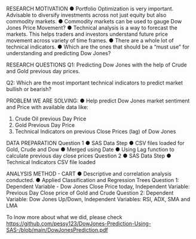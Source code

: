 
RESEARCH MOTIVATION
● Portfolio Optimization is very important. Advisable to diversify investments 
across not just equity but also commodity markets.
● Commodity markets can be used to gauge Dow Jones Price Movement?
● Technical analysis is a way to forecast the markets. This helps traders and 
investors understand future price movement across variety of time frames.
● There are a whole lot of technical indicators. 
● Which are the ones that should be a “must use” for understanding and 
predicting Dow Jones? 




RESEARCH QUESTIONS
Q1: Predicting Dow Jones with the help of Crude and Gold previous day prices.

Q2: Which are the most important technical indicators to predict market bullish or bearish?


PROBLEM WE ARE SOLVING:
● Help predict Dow Jones market sentiment and Price with available data like:
1. Crude Oil previous Day Price
2. Gold Previous Day Price
3. Technical Indicators on previous Close Prices (lag) of Dow Jones

DATA PREPARATION
Question 1
● SAS Data Step
● CSV files loaded for Gold, Crude and Dow
● Merged using Date
● Using Lag function to calculate previous day close prices
Question 2
● SAS Data Step
● Technical Indicators CSV file loaded



ANALYSIS METHOD - CART
● Descriptive and correlation analysis conducted.
● Applied Classification and Regression Trees
Question 1: Dependent Variable - Dow Jones Close Price today, Independent 
Variable: Previous Day Close price of Gold and Crude
Question 2: Dependent Variable: Dow Jones Up/Down, Independent Variables: 
RSI, ADX, SMA and LMA



To lnow more about what we did, please check 
https://github.com/pessy123/DowJones-Prediction-Using-SAS-/blob/main/DowJonesPrediction.pdf





